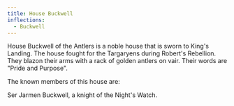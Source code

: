 ```yaml
---
title: House Buckwell
inflections:
  - Buckwell
---
```


House Buckwell of the Antlers is a noble house that is sworn to King's Landing. The house fought for the Targaryens during Robert's Rebellion. They blazon their arms with a rack of golden antlers on vair. Their words are "Pride and Purpose".

The known members of this house are:

Ser Jarmen Buckwell, a knight of the Night's Watch.


